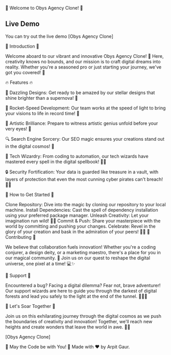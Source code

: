 🌟 Welcome to Obys Agency Clone! 🌟

## Live Demo

You can try out the live demo [Obys Agency Clone]

🚀 Introduction 🚀

Welcome aboard to our vibrant and innovative Obys Agency Clone! 🎉 Here, creativity knows no bounds, and our mission is to craft digital dreams into reality. Whether you're a seasoned pro or just starting your journey, we've got you covered! 🌈

🔥 Features 🔥

🌟 Dazzling Designs: Get ready to be amazed by our stellar designs that shine brighter than a supernova! 💫

🚀 Rocket-Speed Development: Our team works at the speed of light to bring your visions to life in record time! 🚀

🎨 Artistic Brilliance: Prepare to witness artistic genius unfold before your very eyes! 🎨

🔍 Search Engine Sorcery: Our SEO magic ensures your creations stand out in the digital cosmos! 🔮

🤖 Tech Wizardry: From coding to automation, our tech wizards have mastered every spell in the digital spellbook! 🧙‍♂️

🔒 Security Fortification: Your data is guarded like treasure in a vault, with layers of protection that even the most cunning cyber pirates can't breach! 🏴‍☠️

🌈 How to Get Started 🌈

Clone Repository: Dive into the magic by cloning our repository to your local machine.
Install Dependencies: Cast the spell of dependency installation using your preferred package manager.
Unleash Creativity: Let your imagination run wild! 🎨✨
Commit & Push: Share your masterpiece with the world by committing and pushing your changes.
Celebrate: Revel in the glory of your creation and bask in the admiration of your peers! 🥳🎉
🌟 Contributing 🌟

We believe that collaboration fuels innovation! Whether you're a coding conjurer, a design deity, or a marketing maestro, there's a place for you in our magical community. 🌟 Join us on our quest to reshape the digital universe, one pixel at a time! 💻✨

🔮 Support 🔮

Encountered a bug? Facing a digital dilemma? Fear not, brave adventurer! Our support wizards are here to guide you through the darkest of digital forests and lead you safely to the light at the end of the tunnel. 🧙‍♂️✨

🚀 Let's Soar Together 🚀

Join us on this exhilarating journey through the digital cosmos as we push the boundaries of creativity and innovation! Together, we'll reach new heights and create wonders that leave the world in awe. 🌌✨

[Obys Agency Clone]

🌟 May the Code be with You! 🌟
Made with ❤️ by Arpit Gaur.






